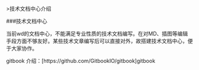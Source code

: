 &gt;技术文档中心介绍

\#\#\#技术文档中心

当前wd的文档中心，不能满足专业性质的技术文档编写。在对MD、插图等编辑手段方面不够友好。某些技术文章编写后可以直接对外，故搭建技术文档中心，便于大家协作。

gitbook 介绍：\[https:\/\/github.com\/GitbookIO\/gitbook\]gitbook


